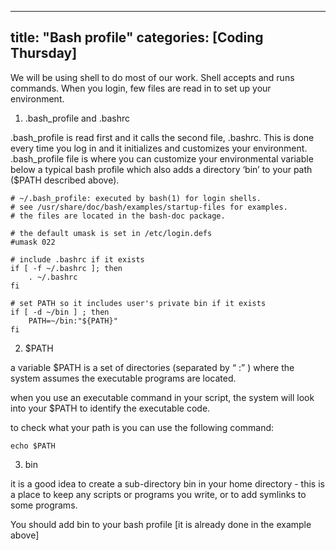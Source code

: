 
---
title: "Bash profile"
categories: [Coding Thursday]
---

We will be using shell to do most of our work. Shell accepts and runs commands. When you login, few files are read in to set up your environment. 

1) .bash_profile and .bashrc

.bash_profile is read first and it calls the second file, .bashrc. This is done every time you log in and it initializes and customizes your environment. 
.bash_profile file is where you can customize your environmental variable 
below a typical bash profile which also adds a directory ‘bin’ to your path ($PATH described above). 

```
# ~/.bash_profile: executed by bash(1) for login shells.
# see /usr/share/doc/bash/examples/startup-files for examples.
# the files are located in the bash-doc package.

# the default umask is set in /etc/login.defs
#umask 022

# include .bashrc if it exists
if [ -f ~/.bashrc ]; then
    . ~/.bashrc
fi

# set PATH so it includes user's private bin if it exists
if [ -d ~/bin ] ; then
    PATH=~/bin:"${PATH}"
fi
```

2) $PATH 

a variable $PATH is a set of directories (separated by “ :” ) where the system assumes the executable programs are located. 

when you use an executable command in your script, the system will look into your $PATH to identify the executable code. 

to check what your path is you can use the following command:

```
echo $PATH
```

3) bin

it is a good idea to create a sub-directory bin in your home directory - this is a place to keep any scripts or programs you write, 
or to add symlinks to some programs.  

You should add bin to your bash profile [it is already done in the example above]


